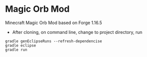 # Magic Orb Mod
Minecraft Magic Orb Mod based on Forge 1.16.5

* After cloning, on command line, change to project directory, run
```
gradle genEclipseRuns --refresh-dependencise
gradle eclipse
gradle run
```
